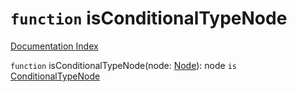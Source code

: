 # `function` isConditionalTypeNode

[Documentation Index](../README.md)

`function` isConditionalTypeNode(node: [Node](../interface.Node/README.md)): node `is` [ConditionalTypeNode](../interface.ConditionalTypeNode/README.md)